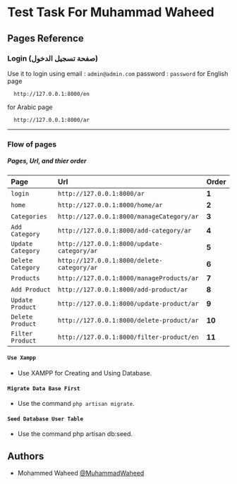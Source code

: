 
# Test Task For Muhammad Waheed


## Pages Reference
### **Login (صفحة تسجيل الدخول)**
Use it to login using email : `admin@admin.com` password : `password` 
for English page
```http
  http://127.0.0.1:8000/en
```
for Arabic page
```http
  http://127.0.0.1:8000/ar
```
------------------------------
### **Flow of pages**

##### **Pages, Url, and thier order**

| Page | Url     | Order                       |
| :-------- | :------- | :-------------------------------- |
| `login` | `http://127.0.0.1:8000/ar` | **1**|
| `home` | `http://127.0.0.1:8000/home/ar` | **2**|
| `Categories` | `http://127.0.0.1:8000/manageCategory/ar` | **3** |
| `Add Category` | `http://127.0.0.1:8000/add-category/ar` | **4**|
| `Update Category` | `http://127.0.0.1:8000/update-category/ar` | **5**|
| `Delete Category` | `http://127.0.0.1:8000/delete-category/ar` | **6**|
| `Products` | `http://127.0.0.1:8000/manageProducts/ar` | **7**|
| `Add Product` | `http://127.0.0.1:8000/add-product/ar` | **8**|
| `Update Product` | `http://127.0.0.1:8000/update-product/ar` | **9**|
| `Delete Product` | `http://127.0.0.1:8000/delete-product/ar` | **10**|
| `Filter Product` | `http://127.0.0.1:8000/filter-product/en` | **11**|

#### `Use Xampp`

- Use XAMPP for Creating and Using Database.

#### `Migrate Data Base First`

- Use the command `php artisan migrate`.

#### `Seed Database User Table`

- Use the command php artisan db:seed.


## Authors
- Mohammed Waheed [@MuhammadWaheed](https://github.com/MuhammadWaheed73780)
